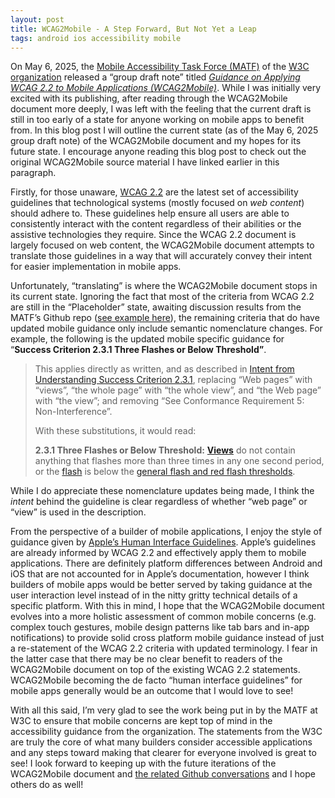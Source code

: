```yaml
---
layout: post
title: WCAG2Mobile - A Step Forward, But Not Yet a Leap
tags: android ios accessibility mobile
---
```

On May 6, 2025, the [Mobile Accessibility Task Force (MATF)](https://www.w3.org/WAI/about/groups/task-forces/matf/) of the [W3C organization](https://www.w3.org/) released a “group draft note” titled [*Guidance on Applying WCAG 2.2 to Mobile Applications (WCAG2Mobile)*](https://www.w3.org/TR/wcag2mobile-22/). While I was initially very excited with its publishing, after reading through the WCAG2Mobile document more deeply, I was left with the feeling that the current draft is still in too early of a state for anyone working on mobile apps to benefit from. In this blog post I will outline the current state (as of the May 6, 2025 group draft note) of the WCAG2Mobile document and my hopes for its future state. I encourage anyone reading this blog post to check out the original WCAG2Mobile source material I have linked earlier in this paragraph.

Firstly, for those unaware, [WCAG 2.2](https://www.w3.org/TR/WCAG22/) are the latest set of accessibility guidelines that technological systems (mostly focused on *web content*) should adhere to. These guidelines help ensure all users are able to consistently interact with the content regardless of their abilities or the assistive technologies they require. Since the WCAG 2.2 document is largely focused on web content, the WCAG2Mobile document attempts to translate those guidelines in a way that will accurately convey their intent for easier implementation in mobile apps.

Unfortunately, “translating” is where the WCAG2Mobile document stops in its current state. Ignoring the fact that most of the criteria from WCAG 2.2 are still in the “Placeholder” state, awaiting discussion results from the MATF’s Github repo ([see example here](https://github.com/w3c/matf/issues/1)), the remaining criteria that do have updated mobile guidance only include semantic nomenclature changes. For example, the following is the updated mobile specific guidance for “**Success Criterion 2.3.1 Three Flashes or Below Threshold”**.

> This applies directly as written, and as described in [Intent from Understanding Success Criterion 2.3.1](https://www.w3.org/WAI/WCAG22/Understanding/three-flashes-or-below-threshold#intent), replacing “Web pages” with “views”, “the whole page” with “the whole view”, and “the Web page” with “the view”; and removing “See Conformance Requirement 5: Non-Interference”.
>
> With these substitutions, it would read: 
>
> **2.3.1 Three Flashes or Below Threshold:** [**Views**](https://www.w3.org/TR/wcag-3.0/#dfn-views) do not contain anything that flashes more than three times in any one second period, or the [flash](https://www.w3.org/TR/WCAG22/#dfn-flashes) is below the [general flash and red flash thresholds](https://www.w3.org/TR/wcag2ict-22/#dfn-general-flash-and-red-flash-thresholds).
> 

While I do appreciate these nomenclature updates being made, I think the *intent* behind the guideline is clear regardless of whether “web page” or “view” is used in the description.

From the perspective of a builder of mobile applications, I enjoy the style of guidance given by [Apple’s Human Interface Guidelines](https://developer.apple.com/design/human-interface-guidelines/accessibility). Apple’s guidelines are already informed by WCAG 2.2 and effectively apply them to mobile applications. There are definitely platform differences between Android and iOS that are not accounted for in Apple’s documentation, however I think builders of mobile apps would be better served by taking guidance at the user interaction level instead of in the nitty gritty technical details of a specific platform. With this in mind, I hope that the WCAG2Mobile document evolves into a more holistic assessment of common mobile concerns (e.g. complex touch gestures, mobile design patterns like tab bars and in-app notifications) to provide solid cross platform mobile guidance instead of just a re-statement of the WCAG 2.2 criteria with updated terminology. I fear in the latter case that there may be no clear benefit to readers of the WCAG2Mobile document on top of the existing WCAG 2.2 statements. WCAG2Mobile becoming the de facto “human interface guidelines” for mobile apps generally would be an outcome that I would love to see!

With all this said, I’m very glad to see the work being put in by the MATF at W3C to ensure that mobile concerns are kept top of mind in the accessibility guidance from the organization. The statements from the W3C are truly the core of what many builders consider accessible applications and any steps toward making that clearer for everyone involved is great to see! I look forward to keeping up with the future iterations of the WCAG2Mobile document and [the related Github conversations](https://github.com/w3c/matf/issues) and I hope others do as well!